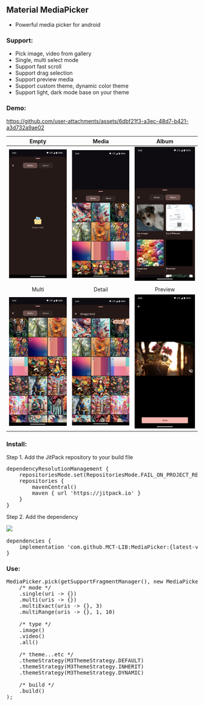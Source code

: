 ## Material MediaPicker 
- Powerful media picker for android

### Support:
- Pick image, video from gallery
- Single, multi select mode
- Support fast scroll
- Support drag selection
- Support preview media
- Support custom theme, dynamic color theme
- Support light, dark mode base on your theme

### Demo:

https://github.com/user-attachments/assets/6dbf21f3-a3ec-48d7-b421-a3d732a9ae02

|       Empty        |        Media       |        Album       |
|:------------------:|:------------------:|:------------------:|
| ![](example/1.jpg) | ![](example/2.jpg) | ![](example/3.jpg) |
|                    |                    |                    |
|        Multi       |       Detail       |       Preview      |
| ![](example/4.jpg) | ![](example/5.jpg) | ![](example/6.jpg) |

### Install:
Step 1. Add the JitPack repository to your build file
<pre>
dependencyResolutionManagement {
    repositoriesMode.set(RepositoriesMode.FAIL_ON_PROJECT_REPOS)
    repositories {
        mavenCentral()
        maven { url 'https://jitpack.io' }
    }
}
</pre>
Step 2. Add the dependency

[![](https://jitpack.io/v/MCT-LIB/MediaPicker.svg)](https://jitpack.io/#MCT-LIB/MediaPicker)

<pre>
dependencies {
    implementation 'com.github.MCT-LIB:MediaPicker:{latest-version}'
}
</pre>

### Use:
<pre>
MediaPicker.pick(getSupportFragmentManager(), new MediaPickerOption.Builder()
    /* mode */
    .single(uri -> {})
    .multi(uris -> {})
    .multiExact(uris -> {}, 3)
    .multiRange(uris -> {}, 1, 10)

    /* type */
    .image()
    .video()
    .all()

    /* theme...etc */
    .themeStrategy(M3ThemeStrategy.DEFAULT)
    .themeStrategy(M3ThemeStrategy.INHERIT)
    .themeStrategy(M3ThemeStrategy.DYNAMIC)

    /* build */
    .build()
);
</pre>
